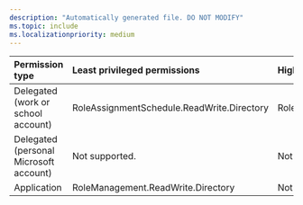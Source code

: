 ```yaml
---
description: "Automatically generated file. DO NOT MODIFY"
ms.topic: include
ms.localizationpriority: medium
---
```


|Permission type|Least privileged permissions|Higher privileged permissions|
|:---|:---|:---|
|Delegated (work or school account)|RoleAssignmentSchedule.ReadWrite.Directory|RoleManagement.ReadWrite.Directory|
|Delegated (personal Microsoft account)|Not supported.|Not supported.|
|Application|RoleManagement.ReadWrite.Directory|Not supported.|

